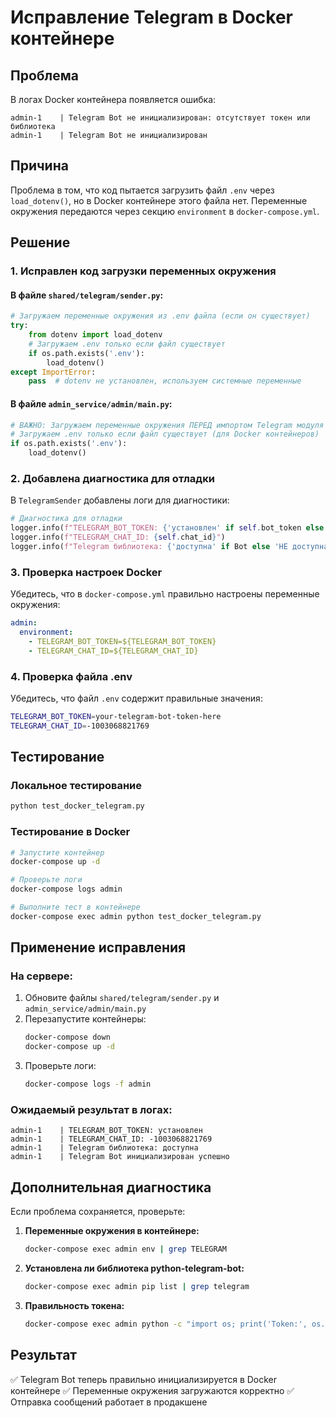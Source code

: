 # Исправление Telegram в Docker контейнере

## Проблема
В логах Docker контейнера появляется ошибка:
```
admin-1    | Telegram Bot не инициализирован: отсутствует токен или библиотека
admin-1    | Telegram Bot не инициализирован
```

## Причина
Проблема в том, что код пытается загрузить файл `.env` через `load_dotenv()`, но в Docker контейнере этого файла нет. Переменные окружения передаются через секцию `environment` в `docker-compose.yml`.

## Решение

### 1. Исправлен код загрузки переменных окружения

#### В файле `shared/telegram/sender.py`:
```python
# Загружаем переменные окружения из .env файла (если он существует)
try:
    from dotenv import load_dotenv
    # Загружаем .env только если файл существует
    if os.path.exists('.env'):
        load_dotenv()
except ImportError:
    pass  # dotenv не установлен, используем системные переменные
```

#### В файле `admin_service/admin/main.py`:
```python
# ВАЖНО: Загружаем переменные окружения ПЕРЕД импортом Telegram модуля
# Загружаем .env только если файл существует (для Docker контейнеров)
if os.path.exists('.env'):
    load_dotenv()
```

### 2. Добавлена диагностика для отладки

В `TelegramSender` добавлены логи для диагностики:
```python
# Диагностика для отладки
logger.info(f"TELEGRAM_BOT_TOKEN: {'установлен' if self.bot_token else 'НЕ установлен'}")
logger.info(f"TELEGRAM_CHAT_ID: {self.chat_id}")
logger.info(f"Telegram библиотека: {'доступна' if Bot else 'НЕ доступна'}")
```

### 3. Проверка настроек Docker

Убедитесь, что в `docker-compose.yml` правильно настроены переменные окружения:

```yaml
admin:
  environment:
    - TELEGRAM_BOT_TOKEN=${TELEGRAM_BOT_TOKEN}
    - TELEGRAM_CHAT_ID=${TELEGRAM_CHAT_ID}
```

### 4. Проверка файла .env

Убедитесь, что файл `.env` содержит правильные значения:
```bash
TELEGRAM_BOT_TOKEN=your-telegram-bot-token-here
TELEGRAM_CHAT_ID=-1003068821769
```

## Тестирование

### Локальное тестирование
```bash
python test_docker_telegram.py
```

### Тестирование в Docker
```bash
# Запустите контейнер
docker-compose up -d

# Проверьте логи
docker-compose logs admin

# Выполните тест в контейнере
docker-compose exec admin python test_docker_telegram.py
```

## Применение исправления

### На сервере:
1. Обновите файлы `shared/telegram/sender.py` и `admin_service/admin/main.py`
2. Перезапустите контейнеры:
   ```bash
   docker-compose down
   docker-compose up -d
   ```
3. Проверьте логи:
   ```bash
   docker-compose logs -f admin
   ```

### Ожидаемый результат в логах:
```
admin-1    | TELEGRAM_BOT_TOKEN: установлен
admin-1    | TELEGRAM_CHAT_ID: -1003068821769
admin-1    | Telegram библиотека: доступна
admin-1    | Telegram Bot инициализирован успешно
```

## Дополнительная диагностика

Если проблема сохраняется, проверьте:

1. **Переменные окружения в контейнере:**
   ```bash
   docker-compose exec admin env | grep TELEGRAM
   ```

2. **Установлена ли библиотека python-telegram-bot:**
   ```bash
   docker-compose exec admin pip list | grep telegram
   ```

3. **Правильность токена:**
   ```bash
   docker-compose exec admin python -c "import os; print('Token:', os.getenv('TELEGRAM_BOT_TOKEN')[:10] + '...')"
   ```

## Результат
✅ Telegram Bot теперь правильно инициализируется в Docker контейнере
✅ Переменные окружения загружаются корректно
✅ Отправка сообщений работает в продакшене
